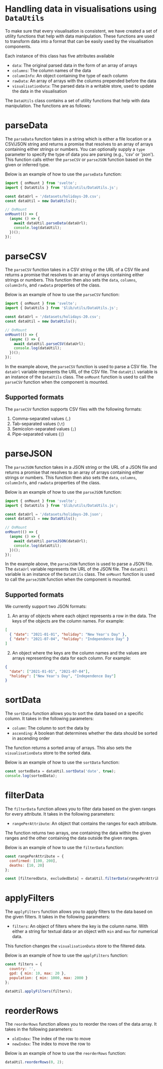 # Handling data in visualisations using `DataUtils`

To make sure that every visualisation is consistent, we have created a set of utility functions that help with data manipulation. These functions are used to transform data into a format that can be easily used by the visualisation components.

Each instance of this class has five attributes available

- `data`: The original parsed data in the form of an array of arrays
- `columns`: The column names of the data
- `columnInfo`: An object containing the type of each column
- `rawData`: An array of arrays with the columns prepended before the data
- `visualisationData`: The parsed data in a writable store, used to update the data in the visualisation

The `DataUtils` class contains a set of utility functions that help with data manipulation. The functions are as follows:

# parseData

The `parseData` function takes in a string which is either a file location or a CSV/JSON string and returns a promise that resolves to an array of arrays containing either strings or numbers. You can optionally supply a `type` parameter to specify the type of data you are parsing (e.g., 'csv' or 'json'). This function calls either the `parseCSV` or `parseJSON` function based on the given or inferred type.

Below is an example of how to use the `parseData` function:

```javascript
import { onMount } from 'svelte';
import { DataUtils } from '$lib/utils/DataUtils.js';

const dataUrl = '/datasets/holidays-20.csv';
const dataUtil = new DataUtils();

// OnMount
onMount(() => {
  (async () => {
    await dataUtil.parseData(dataUrl);
    console.log(dataUtil);
  })();
});
```

# parseCSV

The `parseCSV` function takes in a CSV string or the URL of a CSV file and returns a promise that resolves to an array of arrays containing either strings or numbers. This function then also sets the `data`, `columns`, `columnInfo`, and `rawData` properties of the class.

Below is an example of how to use the `parseCSV` function:

```javascript
import { onMount } from 'svelte';
import { DataUtils } from '$lib/utils/DataUtils.js';

const dataUrl = '/datasets/holidays-20.csv';
const dataUtil = new DataUtils();

// OnMount
onMount(() => {
  (async () => {
    await dataUtil.parseCSV(dataUrl);
    console.log(dataUtil);
  })();
});
```

In the example above, the `parseCSV` function is used to parse a CSV file. The `dataUrl` variable represents the URL of the CSV file. The `dataUtil` variable is an instance of the `DataUtils` class. The `onMount` function is used to call the `parseCSV` function when the component is mounted.

## Supported formats

The `parseCSV` function supports CSV files with the following formats:

1. Comma-separated values (`,`)
2. Tab-separated values (`\t`)
3. Semicolon-separated values (`;`)
4. Pipe-separated values (`|`)

# parseJSON

The `parseJSON` function takes in a JSON string or the URL of a JSON file and returns a promise that resolves to an array of arrays containing either strings or numbers. This function then also sets the `data`, `columns`, `columnInfo`, and `rawData` properties of the class.

Below is an example of how to use the `parseJSON` function:

```javascript
import { onMount } from 'svelte';
import { DataUtils } from '$lib/utils/DataUtils.js';

const dataUrl = '/datasets/holidays-20.json';
const dataUtil = new DataUtils();

// OnMount
onMount(() => {
  (async () => {
    await dataUtil.parseJSON(dataUrl);
    console.log(dataUtil);
  })();
});
```

In the example above, the `parseJSON` function is used to parse a JSON file. The `dataUrl` variable represents the URL of the JSON file. The `dataUtil` variable is an instance of the `DataUtils` class. The `onMount` function is used to call the `parseJSON` function when the component is mounted.

## Supported formats

We currently support two JSON formats:

1. An array of objects where each object represents a row in the data. The keys of the objects are the column names. For example:

```json
[
  { "date": "2021-01-01", "holiday": "New Year's Day" },
  { "date": "2021-07-04", "holiday": "Independence Day" }
]
```

2. An object where the keys are the column names and the values are arrays representing the data for each column. For example:

```json
{
  "date": ["2021-01-01", "2021-07-04"],
  "holiday": ["New Year's Day", "Independence Day"]
}
```

# sortData

The `sortData` function allows you to sort the data based on a specific column. It takes in the following parameters:

- `column`: The column to sort the data by
- `ascending`: A boolean that determines whether the data should be sorted in ascending order

The function returns a sorted array of arrays. This also sets the `visualisationData` store to the sorted data.

Below is an example of how to use the `sortData` function:

```javascript
const sortedData = dataUtil.sortData('date', true);
console.log(sortedData);
```

# filterData

The `filterData` function allows you to filter data based on the given ranges for every attribute. It takes in the following parameters:

- `rangePerAttribute`: An object that contains the ranges for each attribute.

The function returns two arrays, one containing the data within the given ranges and the other containing the data outside the given ranges.

Below is an example of how to use the `filterData` function:

```javascript
const rangePerAttribute = {
  confirmed: [100, 200],
  deaths: [10, 20]
};

const [filteredData, excludedData] = dataUtil.filterData(rangePerAttribute);
```

# applyFilters

The `applyFilters` function allows you to apply filters to the data based on the given filters. It takes in the following parameters:

- `filters`: An object of filters where the key is the column name. With either a string for textual data or an object with `min` and `max` for numerical data.

This function changes the `visualisationData` store to the filtered data.

Below is an example of how to use the `applyFilters` function:

```javascript
const filters = {
  country: '',
  gpd: { min: 10, max: 20 },
  population: { min: 1000, max: 2000 }
};

dataUtil.applyFilters(filters);
```

# reorderRows

The `reorderRows` function allows you to reorder the rows of the data array. It takes in the following parameters:

- `oldIndex`: The index of the row to move
- `newIndex`: The index to move the row to

Below is an example of how to use the `reorderRows` function:

```javascript
dataUtil.reorderRows(0, 2);
```
